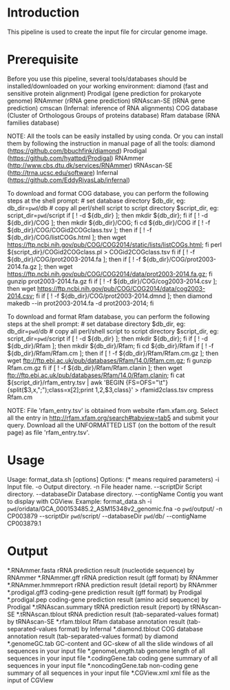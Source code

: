 # Introduction
This pipeline is used to create the input file for circular genome image.

# Prerequisite
Before you use this pipeline, several tools/databases should be installed/downloaded on your working environment:
diamond (fast and sensitive protein alignment)
Prodigal (gene prediction for prokaryote genome)
RNAmmer (rRNA gene prediction)
tRNAscan-SE (tRNA gene prediction)
cmscan (Infernal: inference of RNA alignments)
COG database (Cluster of Orthologous Groups of proteins database)
Rfam database (RNA families database)

NOTE: All the tools can be easily installed by using conda. Or you can install them by following the instruction in manual page of all the tools:
diamond (https://github.com/bbuchfink/diamond)
Prodigal (https://github.com/hyattpd/Prodigal)
RNAmmer (http://www.cbs.dtu.dk/services/RNAmmer)
tRNAscan-SE (http://trna.ucsc.edu/software)
Infernal (https://github.com/EddyRivasLab/infernal)

To download and format COG database, you can perform the following steps at the shell prompt:
\# set database directory $db_dir, eg: db_dir=`pwd`/db
\# copy all perl/shell script to script directory $script_dir, eg: script_dir=`pwd`/script
if [ ! -d ${db_dir} ]; then mkdir ${db_dir}; fi
if [ ! -d ${db_dir}/COG ]; then mkdir ${db_dir}/COG; fi
cd ${db_dir}/COG
if [ ! -f ${db_dir}/COG/COGid2COGclass.tsv ]; then
	if [ ! -f ${db_dir}/COG/listCOGs.html ]; then wget https://ftp.ncbi.nih.gov/pub/COG/COG2014/static/lists/listCOGs.html; fi
	perl ${script_dir}/COGid2COGclass.pl > COGid2COGclass.tsv
fi
if [ ! -f ${db_dir}/COG/prot2003-2014.fa ]; then
	if [ ! -f ${db_dir}/COG/prot2003-2014.fa.gz ]; then wget https://ftp.ncbi.nih.gov/pub/COG/COG2014/data/prot2003-2014.fa.gz; fi
	gunzip prot2003-2014.fa.gz
fi
if [ ! -f ${db_dir}/COG/cog2003-2014.csv ]; then wget https://ftp.ncbi.nih.gov/pub/COG/COG2014/data/cog2003-2014.csv; fi
if [ ! -f ${db_dir}/COG/prot2003-2014.dmnd ]; then diamond makedb --in prot2003-2014.fa -d prot2003-2014; fi

To download and format Rfam database, you can perform the following steps at the shell prompt:
\# set database directory $db_dir, eg: db_dir=`pwd`/db
\# copy all perl/shell script to script directory $script_dir, eg: script_dir=`pwd`/script
if [ ! -d ${db_dir} ]; then mkdir ${db_dir}; fi
if [ ! -d ${db_dir}/Rfam ]; then mkdir ${db_dir}/Rfam; fi
cd ${db_dir}/Rfam
if [ ! -f ${db_dir}/Rfam/Rfam.cm ]; then
	if [ ! -f ${db_dir}/Rfam/Rfam.cm.gz ]; then wget ftp://ftp.ebi.ac.uk/pub/databases/Rfam/14.0/Rfam.cm.gz; fi
	gunzip Rfam.cm.gz
fi
if [ ! -f ${db_dir}/Rfam/Rfam.clanin ]; then wget ftp://ftp.ebi.ac.uk/pub/databases/Rfam/14.0/Rfam.clanin; fi
cat ${script_dir}/rfam_entry.tsv | awk 'BEGIN {FS=OFS="\t"}{split($3,x,";");class=x[2];print $1,$2,$3,class}' > rfamid2class.tsv
cmpress Rfam.cm

NOTE: File 'rfam_entry.tsv' is obtained from website rfam.xfam.org. Select all the entry in http://rfam.xfam.org/search#tabview=tab5 and submit your query. Download all the UNFORMATTED LIST (on the bottom of the result page) as file 'rfam_entry.tsv'.

# Usage
Usage: format_data.sh [options]
Options: (* means required parameters)
	-i				Input file.
	-o				Output directory.
	-n				File header name.
	--scriptDir		Script directory.
	--databaseDir	Database directory.
--contigName	Contig you want to display with CGView.
Example: format_data.sh -i `pwd`/oridata/GCA_000153485.2_ASM15348v2_genomic.fna -o `pwd`/output/ -n CP003879 --scriptDir `pwd`/script/ --databaseDir `pwd`/db/ --contigName CP003879.1

# Output
*.RNAmmer.fasta			rRNA prediction result (nucleotide sequence) by RNAmmer
*.RNAmmer.gff			rRNA prediction result (gff format) by RNAmmer
*.RNAmmer.hmmreport	rRNA prediction result (detail report) by RNAmmer
*.prodigal.gff3			coding-gene prediction result (gff format) by Prodigal
*.prodigal.pep			coding-gene prediction result (amino acid sequence) by Prodigal
*.tRNAscan.summary		tRNA prediction result (report) by tRNAscan-SE
*.tRNAscan.tblout			tRNA prediction result (tab-separated-values format) by tRNAscan-SE
*.rfam.tblout				Rfam database annotation result (tab-separated-values format) by Infernal
*.diamond.tblout			COG database annotation result (tab-separated-values format) by diamond
*.genomeGC.tab			GC-content and GC-skew of all the slide windows of all sequences in your input file
*.genomeLength.tab		genome length of all sequences in your input file
*.codingGene.tab			coding gene summary of all sequences in your input file
*.noncodingGene.tab		non-coding gene summary of all sequences in your input file
*.CGView.xml			xml file as the input of CGView


